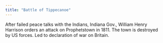 ```yaml
---
title: "Battle of Tippecanoe"
---
```

After failed peace talks with the Indians, Indiana Gov., William Henry Harrison orders an attack on Prophetstown in 1811. The town is destroyed by US forces. Led to declaration of war on Britain.

